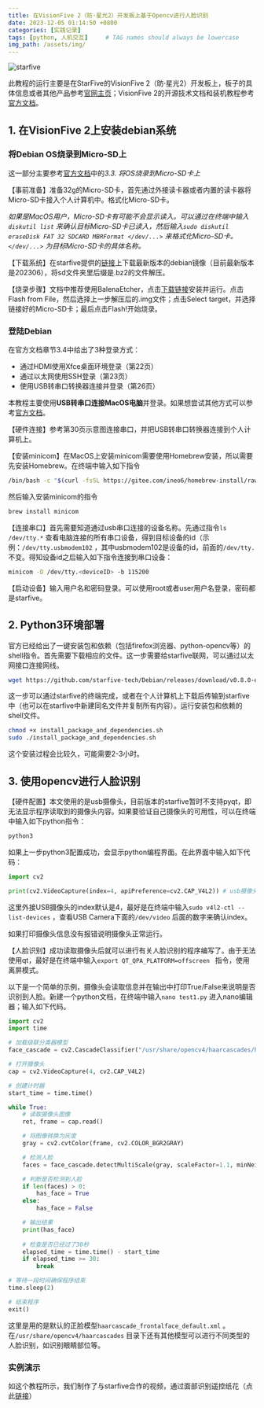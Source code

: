 ```yaml
---
title: 在VisionFive 2（昉·星光2）开发板上基于Opencv进行人脸识别
date: 2023-12-05 01:14:50 +0800
categories: [实践记录]
tags: [python, 人机交互]     # TAG names should always be lowercase
img_path: /assets/img/
---
```



![starfive](https://doc.rvspace.org/VisionFive2/PB/Image/VisionFive2/VF2photo.png)

此教程的运行主要是在StarFive的VisionFive 2（昉·星光2）开发板上，板子的具体信息或者其他产品参考[官网主页](https://www.starfivetech.com/)；VisionFive 2的开源技术文档和装机教程参考[官方文档](https://doc.rvspace.org/Doc_Center/visionfive_2.html)。

## 1. 在VisionFive 2上安装debian系统

### 将Debian OS烧录到Micro-SD上

这一部分主要参考[官方文档](https://doc.rvspace.org/VisionFive2/PDF/VisionFive2_QSG.pdf)中的*3.3. 将OS烧录到Micro-SD卡上*

【事前准备】准备32g的Micro-SD卡，首先通过外接读卡器或者内置的读卡器将Micro-SD卡接入个人计算机中。格式化Micro-SD卡。

*如果是MacOS用户，Micro-SD卡有可能不会显示读入。可以通过在终端中输入`diskutil list` 来确认目标Micro-SD卡已读入，然后输入`sudo diskutil eraseDisk FAT 32 SDCARD MBRFormat </dev/...>` 来格式化Micro-SD卡。`</dev/...>` 为目标Micro-SD卡的具体名称。*

【下载系统】在starfive提供的[链接](https://debian.starfivetech.com/)上下载最新版本的debian镜像（目前最新版本是202306），将sd文件夹里后缀是.bz2的文件解压。

【烧录步骤】文档中推荐使用BalenaEtcher，点击[下载链接](https://etcher.balena.io/)安装并运行。点击Flash from File，然后选择上一步解压后的.img文件；点击Select target，并选择链接好的Micro-SD卡；最后点击Flash!开始烧录。

### 登陆Debian

在官方文档章节3.4中给出了3种登录方式：

- 通过HDMI使用Xfce桌面环境登录（第22页）
- 通过以太网使用SSH登录（第23页）
- 使用USB转串口转换器连接并登录（第26页）

本教程主要使用**USB转串口连接MacOS电脑**并登录。如果想尝试其他方式可以参考[官方文档](https://doc.rvspace.org/VisionFive2/PDF/VisionFive2_QSG.pdf)。

【硬件连接】参考第30页示意图连接串口，并把USB转串口转换器连接到个人计算机上。

【安装minicom】在MacOS上安装minicom需要使用Homebrew安装，所以需要先安装Homebrew。在终端中输入如下指令

``````zsh
/bin/bash -c "$(curl -fsSL https://gitee.com/ineo6/homebrew-install/raw/master/install.sh)"
``````

然后输入安装minicom的指令

```zsh
brew install minicom
```

【连接串口】首先需要知道通过usb串口连接的设备名称。先通过指令`ls /dev/tty.*` 查看电脑连接的所有串口设备，得到目标设备的id（示例：`/dev/tty.usbmodem102` ，其中usbmodem102是设备的id，前面的`/dev/tty.` 不变。得知设备id之后输入如下指令连接到串口设备：

```zsh
minicom -D /dev/tty.<deviceID> -b 115200
```

【启动设备】输入用户名和密码登录。可以使用root或者user用户名登录，密码都是starfive。

## 2. Python3环境部署

官方已经给出了一键安装包和依赖（包括firefox浏览器、python-opencv等）的shell指令。首先需要下载相应的文件。这一步需要给starfive联网，可以通过以太网接口连接网线。

```zsh
wget https://github.com/starfive-tech/Debian/releases/download/v0.8.0-engineering-release-wayland/install_package_and_dependencies.sh

```

这一步可以通过starfive的终端完成，或者在个人计算机上下载后传输到starfive中（也可以在starfive中新建同名文件并复制所有内容）。运行安装包和依赖的shell文件。

```zsh
chmod +x install_package_and_dependencies.sh
sudo ./install_package_and_dependencies.sh
```

这个安装过程会比较久，可能需要2-3小时。

## 3. 使用opencv进行人脸识别

【硬件配置】本文使用的是usb摄像头，目前版本的starfive暂时不支持pyqt，即无法显示程序读取到的摄像头内容。如果要验证自己摄像头的可用性，可以在终端中输入如下python指令：

```zsh
python3
```

如果上一步python3配置成功，会显示python编程界面。在此界面中输入如下代码：

```python
import cv2

print(cv2.VideoCapture(index=4, apiPreference=cv2.CAP_V4L2)) # usb摄像头
```

这里外接USB摄像头的index默认是4，最好是在终端中输入`sudo v4l2-ctl --list-devices` ，查看USB Camera下面的`/dev/video` 后面的数字来确认index。

如果打印摄像头信息没有报错说明摄像头正常运行。

【人脸识别】成功读取摄像头后就可以进行有关人脸识别的程序编写了。由于无法使用qt，最好是在终端中输入`export QT_QPA_PLATFORM=offscreen ` 指令，使用离屏模式。

以下是一个简单的示例，摄像头会读取信息并在输出中打印True/False来说明是否识别到人脸。新建一个python文档，在终端中输入`nano test1.py` 进入nano编辑器；输入如下代码。

```python
import cv2
import time

# 加载级联分类器模型
face_cascade = cv2.CascadeClassifier("/usr/share/opencv4/haarcascades/haarcascade_frontalface_default.xml")

# 打开摄像头
cap = cv2.VideoCapture(4, cv2.CAP_V4L2) 

# 创建计时器
start_time = time.time()

while True:
    # 读取摄像头图像
    ret, frame = cap.read()

    # 将图像转换为灰度
    gray = cv2.cvtColor(frame, cv2.COLOR_BGR2GRAY)

    # 检测人脸
    faces = face_cascade.detectMultiScale(gray, scaleFactor=1.1, minNeighbors=5, minSize=(30, 30))

    # 判断是否检测到人脸
    if len(faces) > 0:
        has_face = True
    else:
        has_face = False

    # 输出结果
    print(has_face)
    
    # 检查是否已经过了30秒
    elapsed_time = time.time() - start_time
    if elapsed_time >= 30:
        break

# 等待一段时间确保程序结束
time.sleep(2)

# 结束程序
exit()
```

这里是用的是默认的正脸模型`haarcascade_frontalface_default.xml` 。在`/usr/share/opencv4/haarcascades` 目录下还有其他模型可以进行不同类型的人脸识别，如识别眼睛部位等。

### 实例演示

如这个教程所示，我们制作了与starfive合作的视频，通过面部识别遥控纸花（点此[链接](https://www.bilibili.com/video/BV1Rz4y1J7fQ/)）

